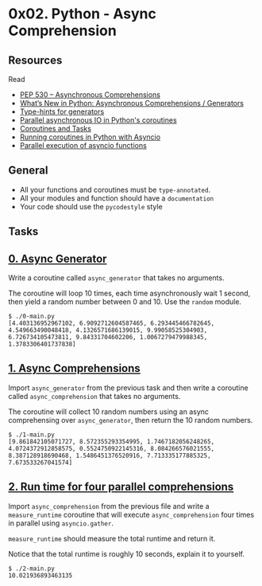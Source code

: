 # 0x02. Python - Async Comprehension

## Resources
Read

* [PEP 530 – Asynchronous Comprehensions](https://www.python.org/dev/peps/pep-0530/)
* [What’s New in Python: Asynchronous Comprehensions / Generators](https://www.blog.pythonlibrary.org/2017/02/14/whats-new-in-python-asynchronous-comprehensions-generators/)
* [Type-hints for generators](https://stackoverflow.com/questions/42531143/type-hinting-generator-in-python-3-6)
* [Parallel asynchronous IO in Python's coroutines](https://stackoverflow.com/questions/47169474/parallel-asynchronous-io-in-pythons-coroutines)
* [Coroutines and Tasks](https://docs.python.org/3/library/asyncio-task.html)
* [Running coroutines in Python with Asyncio](https://medium.com/cassandra-cryptoassets/running-coroutines-in-python-with-asyncio-ca8e141137e2)
* [Parallel execution of asyncio functions](https://hinty.io/ivictbor/parallel-execution-of-asyncio-functions/)

## General
* All your functions and coroutines must be `type-annotated`.
* All your modules and function should have a `documentation`
* Your code should use the `pycodestyle` style

## Tasks

## [0. Async Generator](./0-async_generator.py)
Write a coroutine called `async_generator` that takes no arguments.

The coroutine will loop 10 times, each time asynchronously wait 1 second, then yield a random number between 0 and 10. Use the `random` module.
```
$ ./0-main.py
[4.403136952967102, 6.9092712604587465, 6.293445466782645, 4.549663490048418, 4.1326571686139015, 9.99058525304903, 6.726734105473811, 9.84331704602206, 1.0067279479988345, 1.3783306401737838]
```

## [1. Async Comprehensions](./1-async_comprehension.py)
Import `async_generator` from the previous task and then write a coroutine called `async_comprehension` that takes no arguments.

The coroutine will collect 10 random numbers using an async comprehensing over `async_generator`, then return the 10 random numbers.
```
$ ./1-main.py
[9.861842105071727, 8.572355293354995, 1.7467182056248265, 4.0724372912858575, 0.5524750922145316, 8.084266576021555, 8.387128918690468, 1.5486451376520916, 7.713335177885325, 7.673533267041574]
```

## [2. Run time for four parallel comprehensions](./2-measure_runtime.py)
Import `async_comprehension` from the previous file and write a `measure_runtime` coroutine that will execute `async_comprehension` four times in parallel using `asyncio.gather`.

`measure_runtime` should measure the total runtime and return it.

Notice that the total runtime is roughly 10 seconds, explain it to yourself.
```
$ ./2-main.py
10.021936893463135
```
